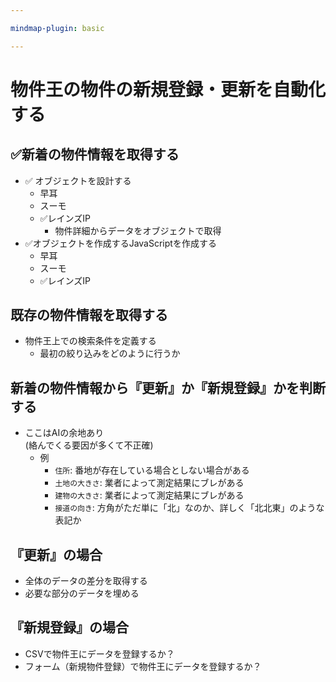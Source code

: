 ```yaml
---

mindmap-plugin: basic

---
```


# 物件王の物件の新規登録・更新を自動化する

## ✅新着の物件情報を取得する
- ✅ オブジェクトを設計する
	- 早耳
	- スーモ
	- ✅レインズIP
		- 物件詳細からデータをオブジェクトで取得
- ✅オブジェクトを作成するJavaScriptを作成する
	- 早耳
	- スーモ
	- ✅レインズIP

## 既存の物件情報を取得する
- 物件王上での検索条件を定義する
	- 最初の絞り込みをどのように行うか


## 新着の物件情報から『更新』か『新規登録』かを判断する
- ここはAIの余地あり<br>(絡んでくる要因が多くて不正確)
	- 例
		- `住所`: 番地が存在している場合としない場合がある
		- `土地の大きさ`: 業者によって測定結果にブレがある
		- `建物の大きさ`: 業者によって測定結果にブレがある
		- `接道の向き`: 方角がただ単に「北」なのか、詳しく「北北東」のような表記か

## 『更新』の場合
- 全体のデータの差分を取得する
- 必要な部分のデータを埋める

## 『新規登録』の場合
- CSVで物件王にデータを登録するか？
- フォーム（新規物件登録）で物件王にデータを登録するか？